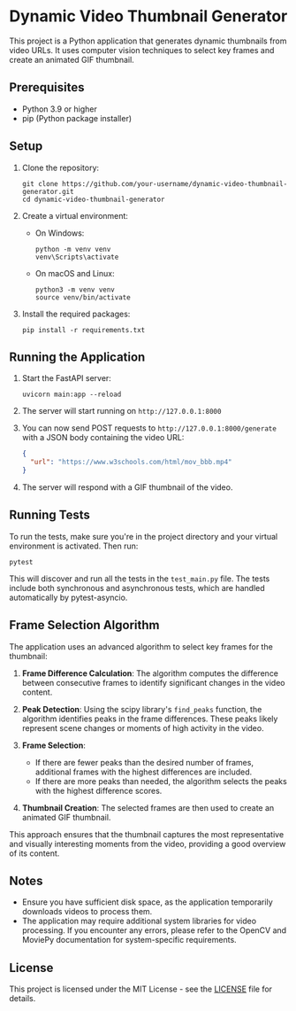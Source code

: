 # Dynamic Video Thumbnail Generator

This project is a Python application that generates dynamic thumbnails from video URLs. It uses computer vision techniques to select key frames and create an animated GIF thumbnail.

## Prerequisites

- Python 3.9 or higher
- pip (Python package installer)

## Setup

1. Clone the repository:

   ```
   git clone https://github.com/your-username/dynamic-video-thumbnail-generator.git
   cd dynamic-video-thumbnail-generator
   ```

2. Create a virtual environment:

   - On Windows:

     ```
     python -m venv venv
     venv\Scripts\activate
     ```

   - On macOS and Linux:

     ```
     python3 -m venv venv
     source venv/bin/activate
     ```

3. Install the required packages:

   ```
   pip install -r requirements.txt
   ```

## Running the Application

1. Start the FastAPI server:

   ```
   uvicorn main:app --reload
   ```

2. The server will start running on `http://127.0.0.1:8000`

3. You can now send POST requests to `http://127.0.0.1:8000/generate` with a JSON body containing the video URL:

   ```json
   {
     "url": "https://www.w3schools.com/html/mov_bbb.mp4"
   }
   ```

4. The server will respond with a GIF thumbnail of the video.

## Running Tests

To run the tests, make sure you're in the project directory and your virtual environment is activated. Then run:

```
pytest
```

This will discover and run all the tests in the `test_main.py` file. The tests include both synchronous and asynchronous tests, which are handled automatically by pytest-asyncio.

## Frame Selection Algorithm

The application uses an advanced algorithm to select key frames for the thumbnail:

1. **Frame Difference Calculation**: The algorithm computes the difference between consecutive frames to identify significant changes in the video content.

2. **Peak Detection**: Using the scipy library's `find_peaks` function, the algorithm identifies peaks in the frame differences. These peaks likely represent scene changes or moments of high activity in the video.

3. **Frame Selection**:

   - If there are fewer peaks than the desired number of frames, additional frames with the highest differences are included.
   - If there are more peaks than needed, the algorithm selects the peaks with the highest difference scores.

4. **Thumbnail Creation**: The selected frames are then used to create an animated GIF thumbnail.

This approach ensures that the thumbnail captures the most representative and visually interesting moments from the video, providing a good overview of its content.

## Notes

- Ensure you have sufficient disk space, as the application temporarily downloads videos to process them.
- The application may require additional system libraries for video processing. If you encounter any errors, please refer to the OpenCV and MoviePy documentation for system-specific requirements.

## License

This project is licensed under the MIT License - see the [LICENSE](LICENSE) file for details.
